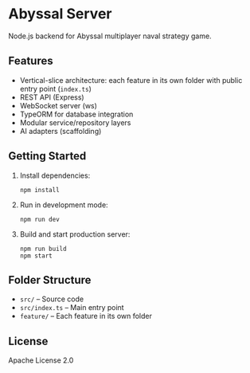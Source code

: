 # Abyssal Server

Node.js backend for Abyssal multiplayer naval strategy game.

## Features
- Vertical-slice architecture: each feature in its own folder with public entry point (`index.ts`)
- REST API (Express)
- WebSocket server (ws)
- TypeORM for database integration
- Modular service/repository layers
- AI adapters (scaffolding)

## Getting Started

1. Install dependencies:
   ```
   npm install
   ```
2. Run in development mode:
   ```
   npm run dev
   ```
3. Build and start production server:
   ```
   npm run build
   npm start
   ```

## Folder Structure
- `src/` – Source code
- `src/index.ts` – Main entry point
- `feature/` – Each feature in its own folder

## License
Apache License 2.0
